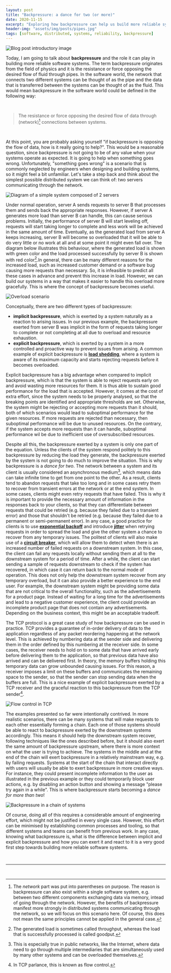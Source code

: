 ```yaml
---
layout: post
title: "Backpressure: a dance for two (or more)"
date: 2020-11-15
excerpt: "Exploring how backpressure can help us build more reliable systems"
header-img: "assets/img/posts/pipes.jpg"
tags: [software, distributed, systems, reliability, backpressure]
---
```


![Blog post introductory image](../assets/img/posts/pipes.jpg "Photo by Robert Anasch on Unsplash")

Today, I am going to talk about **backpressure** and the role it can play in building more reliable software systems. The term backpressure originates from the field of physics and it is the resistance or force opposing the desired flow of fluid through pipes. In the software world, the network that connects two different systems can be thought of as the pipe and the data that is transferred between the systems can be thought of as the fluid. This would mean backpressure in the software world could be defined in the following way:

<br/>

> The resistance or force opposing the desired flow of data through (network)[^network_connection] connections between systems.

<br/>

At this point, you are probably asking yourself "if backpressure is opposing the flow of data, how is it really going to help?". This would be a reasonable question, since backpressure is not going to be of any value when your systems operate as expected. It is going to help when something goes wrong. Unfortunately, "something goes wrong" is a scenario that is commonly neglected by engineers when designing and building systems, so it might feel a bit unfamiliar. Let's take a step back and think about the simplest possible distributed system we can think of: two servers communicating through the network.

![Diagram of a simple system composed of 2 servers](../assets/img/posts/simple_system_diagram.png)

Under normal operation, server A sends requests to server B that processes them and sends back the appropriate responses. However, if server A generates more load than server B can handle, this can cause serious problems. Initially, the performance of server B will start leveling off, requests will start taking longer to complete and less work will be achieved in the same amount of time. Eventually, as the generated load from server A keeps increasing, server B will become so overloaded that it will be able to do very little or no work at all and at some point it might even fall over. The diagram below illustrates this behaviour, where the generated load is shown with green color and the load processed successfully by server B is shown with red color[^goodput_throughput].In general, there can be many different reasons for the increased load, such as increased customer demand or a software bug causing more requests than necessary. So, it is infeasible to predict all these cases in advance and prevent this increase in load. However, we can build our systems in a way that makes it easier to handle this overload more gracefully. This is where the concept of backpressure becomes useful.

![Overload scenario](../assets/img/posts/overload_scenario.png)

Conceptually, there are two different types of backpressure:

* **implicit backpressure**, which is exerted by a system naturally as a reaction to arising issues. In our previous example, the backpressure exerted from server B was implicit in the form of requests taking longer to complete or not completing at all due to overload and resource exhaustion. 
* **explicit backpressure**, which is exerted by a system in a more controlled and proactive way to prevent issues from arising. A common example of explicit backpressure is [**load shedding**](https://aws.amazon.com/builders-library/using-load-shedding-to-avoid-overload/), where a system is aware of its maximum capacity and starts rejecting requests before it becomes overloaded.

Explicit backpressure has a big advantage when compared to implicit backpressure, which is that the system is able to reject requests early on and avoid wasting more resources for them. It is thus able to sustain good performance for the load that is accepted. However, it comes at the cost of extra effort, since the system needs to be properly analysed, so that the breaking points are identified and appropriate thresholds are set. Otherwise, the system might be rejecting or accepting more requests than it should, both of which scenarios would lead to suboptimal performance for the given resources. If more requests are rejected than necessary, then suboptimal performance will be due to unused resources. On the contrary, if the system accepts more requests than it can handle, suboptimal performance wil be due to inefficient use of oversubscribed resources.

Despite all this, the backpressure exerted by a system is only one part of the equation. Unless the clients of the system respond politely to this backpressure by reducing the load they generate, the backpressure exerted by the system is not going to do much to improve the situation. This is why backpressure is a _dance for two_. The network between a system and its client is usually considered an asynchronous medium[^asynchronous_network], which means data can take infinite time to get from one point to the other. As a result, clients tend to abandon requests that take too long and in some cases retry them to recover from transient errors at the network or at the end system. In some cases, clients might even retry requests that have failed. This is why it is important to provide the necessary amount of information in the responses back to your clients, so that they can differentiate between requests that could be retried (e.g. because they failed due to a transient error) and those that shouldn't be retried (e.g. because they failed due to a permanent or semi-permanent error). In any case, a good practice for clients is to use [**exponential backoff**](https://en.wikipedia.org/wiki/Exponential_backoff) and introduce [**jitter**](https://en.wikipedia.org/wiki/Jitter) when retrying requests in order to spread the load and give the other system a chance to recover from any temporary issues. The politest of clients will also make use of a [**circuit breaker**](https://martinfowler.com/bliki/CircuitBreaker.html), which will allow them to detect when there is an increased number of failed requests on a downstream system. In this case, the client can fail any requests locally without sending them at all to the downstream system for a period of time. After a while, the client can start sending a sample of requests downstream to check if the system has recovered, in which case it can return back to the normal mode of operation. This does not only help the downstream system recover from any temporary overload, but it can also provide a better experience to the end user. For example, the downstream system might be providing some data that are not critical to the overall functionality, such as the advertisements for a product page. Instead of waiting for a long time for the advertisements and lead to a negative customer experience, the client could provide an incomplete product page that does not contain any advertisements. Depending on the business context, this might be an acceptable tradeoff. 

The TCP protocol is a great case study of how backpressure can be used in practice. TCP provides a guarantee of in-order delivery of data to the application regardless of any packet reordering happening at the network level. This is achieved by numbering data at the sender side and delivering them in the order defined by this numbering at the receiver side. In some cases, the receiver needs to hold on to some data that have arrived early before delivering them to the application, so that previous data have also arrived and can be delivered first. In theory, the memory buffers holding this temporary data can grow unbounded causing issues. For this reason, a receiver imposes a limit on these buffers and communicates the remaining space to the sender, so that the sender can stop sending data when the buffers are full. This is a nice example of explicit backpressure exerted by a TCP receiver and the graceful reaction to this backpressure from the TCP sender[^flow_control].

![Flow control in TCP](../assets/img/posts/tcp_flow_control.png)

The examples presented so far were intentionally contrived. In more realistic scenarios, there can be many systems that will make requests to each other essentially forming a chain. Each one of those systems should be able to react to backpressure exerted by the downstream systems accordingly. This means it should help the downstream system recover, following techniques like the ones described before, but it should also exert the same amount of backpressure upstream, where there is more context on what the user is trying to achieve. The systems in the middle and at the end of the chain will exert backpressure in a relatively mainstream way, e.g. by failing requests. Systems at the start of the chain that interact directly with users will usually be able to exert backpressure in more creative ways. For instance, they could present incomplete information to the user as illustrated in the previous example or they could temporarily block user actions, e.g. by disabling an action button and showing a message "please try again in a while". This is where backpressure starts becoming a _dance for more than two_!

![Backpressure in a chain of systems](../assets/img/posts/backpressure_chain.png)

Of course, doing all of this requires a considerable amount of engineering effort, which might not be justified in every single case. However, this effort can be minimised by establishing common processes and tooling, so that different systems and teams can benefit from previous work. In any case, knowing what backpressure is, what is the difference between implicit and explicit backpressure and how you can exert it and react to it is a very good first step towards building more reliable software systems.

<br/>

-------------------------------------------------------

<br/>

[^network_connection]: The _network_ part was put into parentheses on purpose. The reason is backpressure can also exist within a single software system, e.g. between two different components exchanging data via memory, intead of going through the network. However, the benefits of backpressure manifest more strongly in distributed systems communicating through the network, so we will focus on this scenario here. Of course, this does not mean the same principles cannot be applied in the general case.
[^goodput_throughput]: The generated load is sometimes called throughput, whereas the load that is successfully processed is called goodput.
[^flow_control]: In TCP parlance, this is known as flow control.
[^asynchronous_network]: This is especially true in public networks, like the Internet, where data need to go through multiple intermediaries that are simultaneously used by many other systems and can be overloaded themselves.
